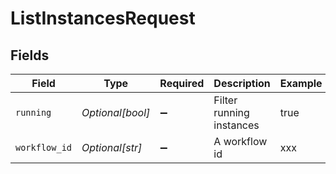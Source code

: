 # ListInstancesRequest


## Fields

| Field                    | Type                     | Required                 | Description              | Example                  |
| ------------------------ | ------------------------ | ------------------------ | ------------------------ | ------------------------ |
| `running`                | *Optional[bool]*         | :heavy_minus_sign:       | Filter running instances | true                     |
| `workflow_id`            | *Optional[str]*          | :heavy_minus_sign:       | A workflow id            | xxx                      |